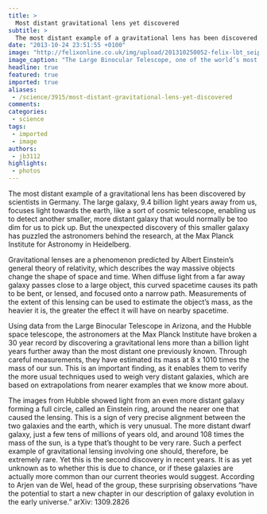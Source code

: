 ```yaml
---
title: >
  Most distant gravitational lens yet discovered
subtitle: >
  The most distant example of a gravitational lens has been discovered by scientists in Germany.
date: "2013-10-24 23:51:55 +0100"
image: "http://felixonline.co.uk/img/upload/201310250052-felix-lbt_seip.jpg"
image_caption: "The Large Binocular Telescope, one of the world’s most advanced, saw first light in 2005"
headline: true
featured: true
imported: true
aliases:
 - /science/3915/most-distant-gravitational-lens-yet-discovered
comments:
categories:
 - science
tags:
 - imported
 - image
authors:
 - jb3112
highlights:
 - photos
---
```


The most distant example of a gravitational lens has been discovered by scientists in Germany. The large galaxy, 9.4 billion light years away from us, focuses light towards the earth, like a sort of cosmic telescope, enabling us to detect another smaller, more distant galaxy that would normally be too dim for us to pick up. But the unexpected discovery of this smaller galaxy has puzzled the astronomers behind the research, at the Max Planck Institute for Astronomy in Heidelberg.

Gravitational lenses are a phenomenon predicted by Albert Einstein’s general theory of relativity, which describes the way massive objects change the shape of space and time. When diffuse light from a far away galaxy passes close to a large object, this curved spacetime causes its path to be bent, or lensed, and focused onto a narrow path. Measurements of the extent of this lensing can be used to estimate the object’s mass, as the heavier it is, the greater the effect it will have on nearby spacetime.

Using data from the Large Binocular Telescope in Arizona, and the Hubble space telescope, the astronomers at the Max Planck Institute have broken a 30 year record by discovering a gravitational lens more than a billion light years further away than the most distant one previously known. Through careful measurements, they have estimated its mass at 8 x 1010 times the mass of our sun. This is an important finding, as it enables them to verify the more usual techniques used to weigh very distant galaxies, which are based on extrapolations from nearer examples that we know more about.

The images from Hubble showed light from an even more distant galaxy forming a full circle, called an Einstein ring, around the nearer one that caused the lensing. This is a sign of very precise alignment between the two galaxies and the earth, which is very unusual. The more distant dwarf galaxy, just a few tens of millions of years old, and around 108 times the mass of the sun, is a type that’s thought to be very rare. Such a perfect example of gravitational lensing involving one should, therefore, be extremely rare. Yet this is the second discovery in recent years. It is as yet unknown as to whether this is due to chance, or if these galaxies are actually more common than our current theories would suggest. According to Arjen van de Wel, head of the group, these surprising observations “have the potential to start a new chapter in our description of galaxy evolution in the early universe.”
 arXiv: 1309.2826
